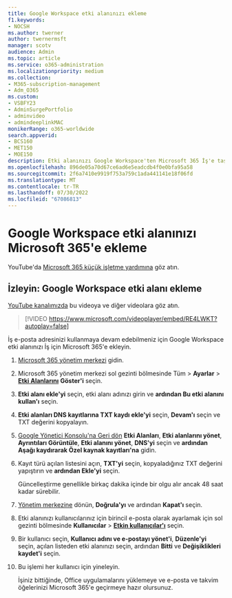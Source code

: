 ```yaml
---
title: Google Workspace etki alanınızı ekleme
f1.keywords:
- NOCSH
ms.author: twerner
author: twernermsft
manager: scotv
audience: Admin
ms.topic: article
ms.service: o365-administration
ms.localizationpriority: medium
ms.collection:
- M365-subscription-management
- Adm_O365
ms.custom:
- VSBFY23
- AdminSurgePortfolio
- adminvideo
- admindeeplinkMAC
monikerRange: o365-worldwide
search.appverid:
- BCS160
- MET150
- MOE150
description: Etki alanınızı Google Workspace'ten Microsoft 365 İş'e taşımayı öğrenin.
ms.openlocfilehash: 896de05a70d67ce6ad6e5eadcdb4f0e0bfa95a58
ms.sourcegitcommit: 2f6a7410e9919f753a759c1ada441141e18f06fd
ms.translationtype: MT
ms.contentlocale: tr-TR
ms.lasthandoff: 07/30/2022
ms.locfileid: "67086813"
---
```

# <a name="add-your-google-workspace-domain-to-microsoft-365"></a>Google Workspace etki alanınızı Microsoft 365'e ekleme

YouTube'da [Microsoft 365 küçük işletme yardımına](https://go.microsoft.com/fwlink/?linkid=2197659) göz atın.

## <a name="watch-add-google-workspace-domain"></a>İzleyin: Google Workspace etki alanı ekleme

[YouTube kanalımızda](https://go.microsoft.com/fwlink/?linkid=2198105) bu videoya ve diğer videolara göz atın.

> [!VIDEO https://www.microsoft.com/videoplayer/embed/RE4LWKT?autoplay=false]

İş e-posta adresinizi kullanmaya devam edebilmeniz için Google Workspace etki alanınızı İş için Microsoft 365'e ekleyin.

1. [Microsoft 365 yönetim merkezi](https://admin.microsoft.com) gidin.
1. Microsoft 365 yönetim merkezi sol gezinti bölmesinde Tüm  > **Ayarlar** > <a href="https://go.microsoft.com/fwlink/p/?linkid=834818" target="_blank">**Etki Alanlarını**</a> **Göster'i** seçin.
1. **Etki alanı ekle'yi** seçin, etki alanı adınızı girin ve **ardından Bu etki alanını kullan'ı** seçin. 
1. **Etki alanları DNS kayıtlarına TXT kaydı ekle'yi** seçin, **Devam'ı** seçin ve TXT değerini kopyalayın. 
1. [Google Yönetici Konsolu'na Geri dön](https://admin.google.com) **Etki Alanları**, **Etki alanlarını yönet**, **Ayrıntıları Görüntüle**, **Etki alanını yönet**, **DNS'yi** seçin ve **ardından Aşağı kaydırarak Özel kaynak kayıtları'na** gidin. 
1. Kayıt türü açılan listesini açın, **TXT'yi** seçin, kopyaladığınız TXT değerini yapıştırın ve **ardından Ekle'yi** seçin. 

    Güncelleştirme genellikle birkaç dakika içinde bir olgu alır ancak 48 saat kadar sürebilir. 
1. <a href="https://go.microsoft.com/fwlink/p/?linkid=2024339" target="_blank">Yönetim merkezine</a> dönün, **Doğrula'yı** ve ardından **Kapat'ı** seçin. 
1. Etki alanınızı kullanıcılarınız için birincil e-posta olarak ayarlamak için sol gezinti bölmesinde **Kullanıcılar** > [**Etkin kullanıcılar'ı**](https://go.microsoft.com/fwlink/p/?linkid=834822) seçin. 
1. Bir kullanıcı seçin, **Kullanıcı adını ve e-postayı yönet'i**, **Düzenle'yi** seçin, açılan listeden etki alanınızı seçin, ardından **Bitti** ve **Değişiklikleri kaydet'i** seçin. 
1. Bu işlemi her kullanıcı için yineleyin. 

    İşiniz bittiğinde, Office uygulamalarını yüklemeye ve e-posta ve takvim öğelerinizi Microsoft 365'e geçirmeye hazır olursunuz. 